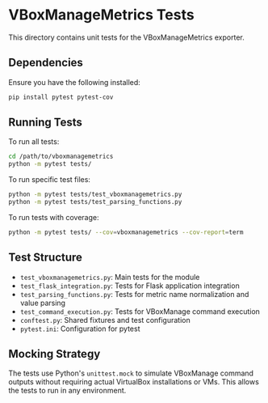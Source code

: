 # VBoxManageMetrics Tests

This directory contains unit tests for the VBoxManageMetrics exporter.

## Dependencies

Ensure you have the following installed:

```bash
pip install pytest pytest-cov
```

## Running Tests

To run all tests:

```bash
cd /path/to/vboxmanagemetrics
python -m pytest tests/
```

To run specific test files:

```bash
python -m pytest tests/test_vboxmanagemetrics.py
python -m pytest tests/test_parsing_functions.py
```

To run tests with coverage:

```bash
python -m pytest tests/ --cov=vboxmanagemetrics --cov-report=term
```

## Test Structure

- `test_vboxmanagemetrics.py`: Main tests for the module
- `test_flask_integration.py`: Tests for Flask application integration
- `test_parsing_functions.py`: Tests for metric name normalization and value parsing
- `test_command_execution.py`: Tests for VBoxManage command execution
- `conftest.py`: Shared fixtures and test configuration
- `pytest.ini`: Configuration for pytest

## Mocking Strategy

The tests use Python's `unittest.mock` to simulate VBoxManage command outputs without requiring actual VirtualBox installations or VMs. This allows the tests to run in any environment.
